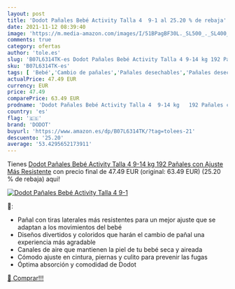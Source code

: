 ```yaml
---
layout: post
title: 'Dodot Pañales Bebé Activity Talla 4  9-1 al 25.20 % de rebaja'
date: 2021-11-12 08:39:40
image: 'https://m.media-amazon.com/images/I/51BPagBF30L._SL500_._SL400_.jpg'
comments: true
category: ofertas
author: 'tole.es'
slug: 'B07L6314TK-es Dodot Pañales Bebé Activity Talla 4 9-14 kg 192 Pañales...'
sku: 'B07L6314TK-es'
tags: [ 'Bebé','Cambio de pañales','Pañales desechables','Pañales desechables para bebés','Pañales para bebé','bebé','dodot','pañales', ]
actualPrice: 47.49 EUR
currency: EUR
price: 47.49
comparePrice: 63.49 EUR
prodname: 'Dodot Pañales Bebé Activity Talla 4  9-14 kg   192 Pañales con Ajuste Más Resistente'
country: 'es'
flag: '🇪🇸'
brand: 'DODOT'
buyurl: 'https://www.amazon.es/dp/B07L6314TK/?tag=tolees-21'
descuento: '25.20'
average: '53.4295652173911'
---
```


Tienes [Dodot Pañales Bebé Activity Talla 4  9-14 kg   192 Pañales con Ajuste Más Resistente](https://www.amazon.es/dp/B07L6314TK/?tag=tolees-21) con precio final de  47.49 EUR (original: 63.49 EUR) (25.20 %  de rebaja) aqui!

[![Dodot Pañales Bebé Activity Talla 4  9-1](https://m.media-amazon.com/images/I/51BPagBF30L._SL500_._SL400_.jpg)](https://www.amazon.es/dp/B07L6314TK/?tag=tolees-21)

🔎:

- Pañal con tiras laterales más resistentes para un mejor ajuste que se adaptan a los movimientos del bebé
- Diseños divertidos y coloridos que harán el cambio de pañal una experiencia más agradable
- Canales de aire que mantienen la piel de tu bebé seca y aireada
- Cómodo ajuste en cintura, piernas y culito para prevenir las fugas
- Óptima absorción y comodidad de Dodot

[🛒 Comprar!!!](https://www.amazon.es/dp/B07L6314TK/?tag=tolees-21)
